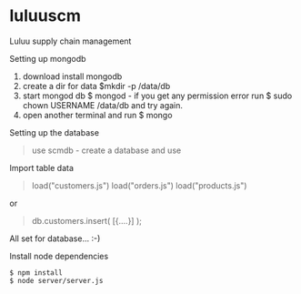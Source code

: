 # luluuscm
Luluu supply chain management

Setting up mongodb

1. download install mongodb
2. create a dir for data
    $mkdir -p /data/db
3. start mongod db
    $ mongod - if you get any permission error run $ sudo chown USERNAME /data/db and try again.
4. open another terminal and run
    $ mongo
    
Setting up the database
  > use scmdb - create a database and use
  
  Import table data
  > load("customers.js")
  > load("orders.js")
  > load("products.js")
  
  or
  
  > db.customers.insert( [{....}] );
  
  All set for database... :-)

Install node dependencies

    $ npm install
    $ node server/server.js
  
